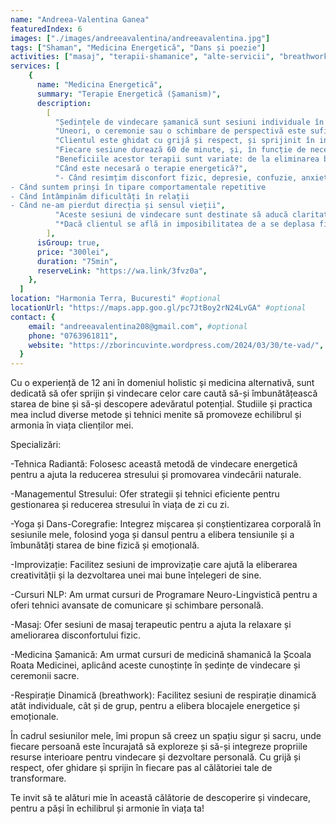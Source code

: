 ```yaml
---
name: "Andreea-Valentina Ganea"
featuredIndex: 6
images: ["./images/andreeavalentina/andreeavalentina.jpg"]
tags: ["Shaman", "Medicina Energetică", "Dans și poezie"]
activities: ["masaj", "terapii-shamanice", "alte-servicii", "breathwork", "Dans"]
services: [
    {
      name: "Medicina Energetică",
      summary: "Terapie Energetică (Șamanism)",
      description:
        [
          "Ședințele de vindecare șamanică sunt sesiuni individuale în care clientul este condus într-un Spațiu Sacru, iar șamanul servește ca intermediar între Suflet și forțele cosmice care guvernează viața.",
          "Uneori, o ceremonie sau o schimbare de perspectivă este suficientă pentru ca persoana să-și regăsească resursele interioare pentru vindecare. Alteori, șamanul folosește tehnici speciale pentru a elibera Corpul de Lumină de energiile grele acumulate.",
          "Clientul este ghidat cu grijă și respect, și sprijinit în integrarea noii energii în procesul de terapie.",
          "Fiecare sesiune durează 60 de minute, și, în funcție de necesități, poate fi recomandat un ciclu de ședințe.",
          "Beneficiile acestor terapii sunt variate: de la eliminarea blocajelor și disfuncțiilor fizice, la energizarea și armonizarea câmpului energetic subtil, clarificarea minții, și reconectarea cu Sufletul.",
          "Când este necesară o terapie energetică?",
          "- Când resimțim disconfort fizic, depresie, confuzie, anxietate
- Când suntem prinși în tipare comportamentale repetitive
- Când întâmpinăm dificultăți în relații
- Când ne-am pierdut direcția și sensul vieții",
          "Aceste sesiuni de vindecare sunt destinate să aducă claritate, să elimine energiile grele din corp și să refacă legătura cu esența noastră spirituală, oferindu-ne un sentiment de pace și armonie interioară.",
          "*Dacă clientul se află in imposibilitatea de a se deplasa fizic, sesiunile se pot face și la distanță prin platforma online."
        ],
      isGroup: true,
      price: "300lei",
      duration: "75min",
      reserveLink: "https://wa.link/3fvz0a",
    },
  ]
location: "Harmonia Terra, Bucuresti" #optional
locationUrl: "https://maps.app.goo.gl/pc7JtBoy2rN24LvGA" #optional
contact: {
    email: "andreeavalentina208@gmail.com", #optional
    phone: "0763961811",
    website: "https://zborincuvinte.wordpress.com/2024/03/30/te-vad/", #optional
  }
---
```


Cu o experiență de 12 ani în domeniul holistic și medicina alternativă, sunt dedicată să ofer sprijin și vindecare celor care caută să-și îmbunătățească starea de bine și să-și descopere adevăratul potențial. Studiile și practica mea includ diverse metode și tehnici menite să promoveze echilibrul și armonia în viața clienților mei.

Specializări:

-Tehnica Radiantă: Folosesc această metodă de vindecare energetică pentru a ajuta la reducerea stresului și promovarea vindecării naturale.

-Managementul Stresului: Ofer strategii și tehnici eficiente pentru gestionarea și reducerea stresului în viața de zi cu zi.

-Yoga și Dans-Coregrafie: Integrez mișcarea și conștientizarea corporală în sesiunile mele, folosind yoga și dansul pentru a elibera tensiunile și a îmbunătăți starea de bine fizică și emoțională.

-Improvizație: Facilitez sesiuni de improvizație care ajută la eliberarea creativității și la dezvoltarea unei mai bune înțelegeri de sine.

-Cursuri NLP: Am urmat cursuri de Programare Neuro-Lingvistică pentru a oferi tehnici avansate de comunicare și schimbare personală.

-Masaj: Ofer sesiuni de masaj terapeutic pentru a ajuta la relaxare și ameliorarea disconfortului fizic.

-Medicina Șamanică: Am urmat cursuri de medicină shamanică la Școala Roata Medicinei, aplicând aceste cunoștințe în ședințe de vindecare și ceremonii sacre.

-Respirație Dinamică (breathwork): Facilitez sesiuni de respirație dinamică atât individuale, cât și de grup, pentru a elibera blocajele energetice și emoționale.

În cadrul sesiunilor mele, îmi propun să creez un spațiu sigur și sacru, unde fiecare persoană este încurajată să exploreze și să-și integreze propriile resurse interioare pentru vindecare și dezvoltare personală. Cu grijă și respect, ofer ghidare și sprijin în fiecare pas al călătoriei tale de transformare.

Te invit să te alături mie în această călătorie de descoperire și vindecare, pentru a păși în echilibrul și armonie în viața ta!
